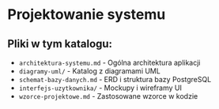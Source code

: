 # Projektowanie systemu

## Pliki w tym katalogu:

- `architektura-systemu.md` - Ogólna architektura aplikacji
- `diagramy-uml/` - Katalog z diagramami UML
- `schemat-bazy-danych.md` - ERD i struktura bazy PostgreSQL
- `interfejs-uzytkownika/` - Mockupy i wireframy UI
- `wzorce-projektowe.md` - Zastosowane wzorce w kodzie
